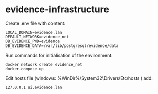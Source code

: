 # evidence-infrastructure

Create .env file with content:
```
LOCAL_DOMAIN=evidence.lan
DEFAULT_NETWORK=evidence_net
DB_EVIDENCE_PWD=evidence
DB_EVIDENCE_DATA=/var/lib/postgresql/evidence/data
```
Run commands for initialisation of the environment:
```
docker network create evidence_net
docker-compose up
```
Edit hosts file (windows: %WinDir%\System32\Drivers\Etc\hosts
) add:
```
127.0.0.1 ui.evidence.lan
```

